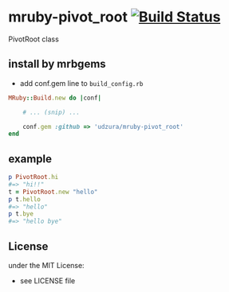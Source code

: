 # mruby-pivot_root   [![Build Status](https://travis-ci.org/udzura/mruby-pivot_root.svg?branch=master)](https://travis-ci.org/udzura/mruby-pivot_root)
PivotRoot class
## install by mrbgems
- add conf.gem line to `build_config.rb`

```ruby
MRuby::Build.new do |conf|

    # ... (snip) ...

    conf.gem :github => 'udzura/mruby-pivot_root'
end
```
## example
```ruby
p PivotRoot.hi
#=> "hi!!"
t = PivotRoot.new "hello"
p t.hello
#=> "hello"
p t.bye
#=> "hello bye"
```

## License
under the MIT License:
- see LICENSE file
